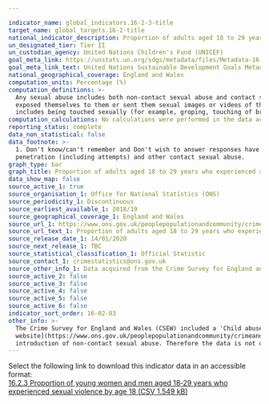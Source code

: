```yaml
---

indicator_name: global_indicators.16-2-3-title
target_name: global_targets.16-2-title
national_indicator_description: Proportion of adults aged 18 to 29 years who experienced sexual abuse as a child before the age of 16
un_designated_tier: Tier II
un_custodian_agency: United Nations Children's Fund (UNICEF)
goal_meta_link: https://unstats.un.org/sdgs/metadata/files/Metadata-16-02-03.pdf
goal_meta_link_text: United Nations Sustainable Development Goals Metadata (PDF 208 KB)
national_geographical_coverage: England and Wales
computation_units: Percentage (%)
computation_definitions: >-
  Any sexual abuse includes both non-contact sexual abuse and contact sexual abuse. Non-contact sexual abuse is defined as where the respondent indicated that someone made them watch or listen to sexual acts or look at sexual images; made or shared sexual images of them; deliberately
  exposed themselves to them or sent them sexual images or videos of themselves or others. The sub-categories of the “contact sexual abuse” category are rape or assault by penetration, including attempts (this includes penetration with any object) and other contact sexual abuse. This
  includes being touched sexually (for example, groping, touching of breasts or bottom, and kissing) or being forced into touching someone else’s body for sexual purposes.
computation_calculations: No calculations were performed in the data acquisition of this indicator as appropriate data was readily available in the final format specified by this indicator. 
reporting_status: complete
data_non_statistical: false
data_footnote: >-
  1. Don't know/can't remember and Don't wish to answer responses have been excluded. 2. 'Sexual abuse' includes rape or assault by penetration (including attempts), other contact sexual abuse, and non-contact sexual abuse. 3. Any contact sexual abuse' includes rape or assault by
  penetration (including attempts) and other contact sexual abuse.
graph_type: bar
graph_title: Proportion of adults aged 18 to 29 years who experienced abuse as a child before the age of 16
data_show_map: false
source_active_1: true
source_organisation_1: Office for National Statistics (ONS)
source_periodicity_1: Discontinuous
source_earliest_available_1: 2018/19
source_geographical_coverage_1: England and Wales
source_url_1: https://www.ons.gov.uk/peoplepopulationandcommunity/crimeandjustice/adhocs/11117proportionofadultsaged18to29yearswhoexperiencedabusebeforetheageof16yearsbysexandtypeofabuseyearendingmarch2019csew
source_url_text_1: Proportion of adults aged 18 to 29 years who experienced abuse before the age of 16 years, by sex and type of abuse, year ending March 2019
source_release_date_1: 14/01/2020
source_next_release_1: TBC
source_statistical_classification_1: Official Statistic 
source_contact_1: crimestatistics@ons.gov.uk
source_other_info_1: Data acquired from the Crime Survey for England and Wales.
source_active_2: false
source_active_3: false
source_active_4: false
source_active_5: false
source_active_6: false
indicator_sort_order: 16-02-03
other_info: >-
  The Crime Survey for England and Wales (CSEW) included a 'Child abuse during childhood' module for the first time in 2015/16. Detailed data on child abuse is collected every 3 years. While 2015/16 data is available on the [ONS
  website](https://www.ons.gov.uk/peoplepopulationandcommunity/crimeandjustice/adhocs/008191proportionofadultsaged18to29yearswhoexperiencedabuseasachildbeforetheageof16byoffencetypeyearendingmarch2016csew), the data is not reported here due to changes in the definitions of abuse and the
  introduction of non-contact sexual abuse. Therefore the data is not directly comparable. Data follows the UN specification for this indicator. This indicator has been identified in collaboration with topic experts.
---
```

Select the following link to download this indicator data in an accessible format:<br>[16.2.3 Proportion of young women and men aged 18‑29 years who experienced sexual violence by age 18 (CSV 1.549 kB)](https://sustainabledevelopment-uk.github.io/sdg-data/data/16-2-3.csv)